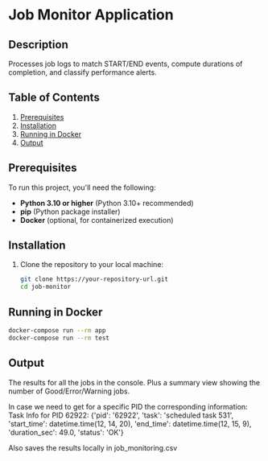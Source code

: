 # Job Monitor Application

## Description

Processes job logs to match START/END events, compute durations of completion, and classify performance alerts.

## Table of Contents
1. [Prerequisites](#prerequisites)
2. [Installation](#installation)
5. [Running in Docker](#running-in-docker)
6. [Output](#Output)

## Prerequisites

To run this project, you'll need the following:

- **Python 3.10 or higher** (Python 3.10+ recommended)
- **pip** (Python package installer)
- **Docker** (optional, for containerized execution)


## Installation

1. Clone the repository to your local machine:

   ```bash
   git clone https://your-repository-url.git
   cd job-monitor

## Running in Docker

```bash
docker-compose run --rm app
docker-compose run --rm test
```

## Output

The results for all the jobs in the console. Plus a summary view showing the number of Good/Error/Warning jobs. 

In case we need to get for a specific PID the corresponding information:
Task Info for PID 62922: {'pid': '62922', 'task': 'scheduled task 531', 'start_time': datetime.time(12, 14, 20), 'end_time': datetime.time(12, 15, 9), 'duration_sec': 49.0, 'status': 'OK'}

Also saves the results locally in job_monitoring.csv
